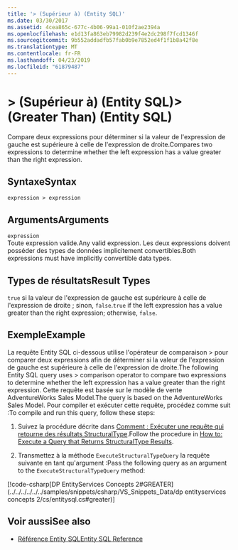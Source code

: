 ```yaml
---
title: '> (Supérieur à) (Entity SQL)'
ms.date: 03/30/2017
ms.assetid: 4cea865c-677c-4b06-99a1-010f2ae2394a
ms.openlocfilehash: e1d13fa863eb79982d239f4e2dc298f7fcd1346f
ms.sourcegitcommit: 9b552addadfb57fab0b9e7852ed4f1f1b8a42f8e
ms.translationtype: MT
ms.contentlocale: fr-FR
ms.lasthandoff: 04/23/2019
ms.locfileid: "61879487"
---
```

# <a name="-greater-than-entity-sql"></a><span data-ttu-id="12d39-102">> (Supérieur à) (Entity SQL)</span><span class="sxs-lookup"><span data-stu-id="12d39-102">> (Greater Than) (Entity SQL)</span></span>
<span data-ttu-id="12d39-103">Compare deux expressions pour déterminer si la valeur de l'expression de gauche est supérieure à celle de l'expression de droite.</span><span class="sxs-lookup"><span data-stu-id="12d39-103">Compares two expressions to determine whether the left expression has a value greater than the right expression.</span></span>  
  
## <a name="syntax"></a><span data-ttu-id="12d39-104">Syntaxe</span><span class="sxs-lookup"><span data-stu-id="12d39-104">Syntax</span></span>  
  
```  
expression > expression  
```  
  
## <a name="arguments"></a><span data-ttu-id="12d39-105">Arguments</span><span class="sxs-lookup"><span data-stu-id="12d39-105">Arguments</span></span>  
 `expression`  
 <span data-ttu-id="12d39-106">Toute expression valide.</span><span class="sxs-lookup"><span data-stu-id="12d39-106">Any valid expression.</span></span> <span data-ttu-id="12d39-107">Les deux expressions doivent posséder des types de données implicitement convertibles.</span><span class="sxs-lookup"><span data-stu-id="12d39-107">Both expressions must have implicitly convertible data types.</span></span>  
  
## <a name="result-types"></a><span data-ttu-id="12d39-108">Types de résultats</span><span class="sxs-lookup"><span data-stu-id="12d39-108">Result Types</span></span>  
 <span data-ttu-id="12d39-109">`true` si la valeur de l'expression de gauche est supérieure à celle de l'expression de droite ; sinon, `false`.</span><span class="sxs-lookup"><span data-stu-id="12d39-109">`true` if the left expression has a value greater than the right expression; otherwise, `false`.</span></span>  
  
## <a name="example"></a><span data-ttu-id="12d39-110">Exemple</span><span class="sxs-lookup"><span data-stu-id="12d39-110">Example</span></span>  
 <span data-ttu-id="12d39-111">La requête Entity SQL ci-dessous utilise l'opérateur de comparaison > pour comparer deux expressions afin de déterminer si la valeur de l'expression de gauche est supérieure à celle de l'expression de droite.</span><span class="sxs-lookup"><span data-stu-id="12d39-111">The following Entity SQL query uses > comparison operator to compare two expressions to determine whether the left expression has a value greater than the right expression.</span></span> <span data-ttu-id="12d39-112">Cette requête est basée sur le modèle de vente AdventureWorks Sales Model.</span><span class="sxs-lookup"><span data-stu-id="12d39-112">The query is based on the AdventureWorks Sales Model.</span></span> <span data-ttu-id="12d39-113">Pour compiler et exécuter cette requête, procédez comme suit :</span><span class="sxs-lookup"><span data-stu-id="12d39-113">To compile and run this query, follow these steps:</span></span>  
  
1. <span data-ttu-id="12d39-114">Suivez la procédure décrite dans [Comment : Exécuter une requête qui retourne des résultats StructuralType](../../../../../../docs/framework/data/adonet/ef/how-to-execute-a-query-that-returns-structuraltype-results.md).</span><span class="sxs-lookup"><span data-stu-id="12d39-114">Follow the procedure in [How to: Execute a Query that Returns StructuralType Results](../../../../../../docs/framework/data/adonet/ef/how-to-execute-a-query-that-returns-structuraltype-results.md).</span></span>  
  
2. <span data-ttu-id="12d39-115">Transmettez à la méthode `ExecuteStructuralTypeQuery` la requête suivante en tant qu'argument :</span><span class="sxs-lookup"><span data-stu-id="12d39-115">Pass the following query as an argument to the `ExecuteStructuralTypeQuery` method:</span></span>  
  
 [!code-csharp[DP EntityServices Concepts 2#GREATER](../../../../../../samples/snippets/csharp/VS_Snippets_Data/dp entityservices concepts 2/cs/entitysql.cs#greater)]  
  
## <a name="see-also"></a><span data-ttu-id="12d39-116">Voir aussi</span><span class="sxs-lookup"><span data-stu-id="12d39-116">See also</span></span>

- [<span data-ttu-id="12d39-117">Référence Entity SQL</span><span class="sxs-lookup"><span data-stu-id="12d39-117">Entity SQL Reference</span></span>](../../../../../../docs/framework/data/adonet/ef/language-reference/entity-sql-reference.md)

